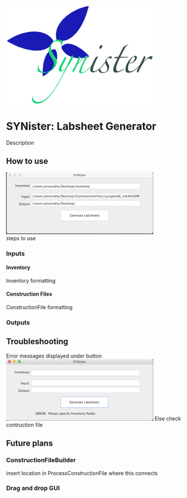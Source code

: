 ![SYNister Logo](/READMEphotos/SYNister.png)
# SYNister: Labsheet Generator
Description
## How to use
![interface1](/READMEphotos/interface.png)  
steps to use
### Inputs
#### Inventory
Inventory formatting
#### Construction Files
ConstructionFile formatting
### Outputs
## Troubleshooting
Error messages displayed under button
![error](/READMEphotos/interface_error.png)
Else check contruction file
## Future plans
### ConstructionFileBuilder
insert location in ProcessConstructionFile where this connects
### Drag and drop GUI